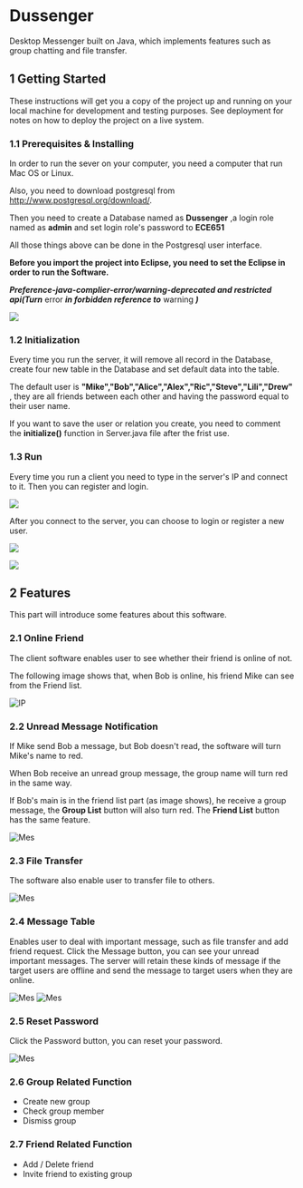 # Dussenger

Desktop Messenger built on Java, which implements features such as group chatting and file transfer.

## 1 Getting Started

These instructions will get you a copy of the project up and running on your local machine for development and testing purposes. See deployment for notes on how to deploy the project on a live system.

### 1.1 Prerequisites & Installing
In order to run the sever on your computer, you need a computer that run Mac OS or Linux.

Also, you need to download postgresql from http://www.postgresql.org/download/.

Then you need to create a Database named as **Dussenger** ,a login role named as **admin** and set login role's password to **ECE651**

All those things above can be done in the Postgresql user interface.

**Before you import the project into Eclipse, you need to set the Eclipse in order to run the Software.**

***Preference-java-complier-error/warning-deprecated and restricted api(Turn*** error ***in forbidden reference to*** warning ***)***

![](img/DB_UI.png)

### 1.2 Initialization

Every time you run the server, it will remove all record in the Database, create four new table in the Database and set default data into the table.

The default user is **"Mike","Bob","Alice","Alex","Ric","Steve","Lili","Drew"** , they are all friends between each other and having the password equal to their user name.

If you want to save the user or relation you create, you need to comment the **initialize()** function in Server.java file after the frist use.

### 1.3 Run

Every time you run a client you need to type in the server's IP and connect to it. Then you can register and login.

![](img/IP.png)

After you connect to the server, you can choose to login or register a new user.

![](img/Login.png)

![](img/Register.png)


## 2 Features

This part will introduce some features about this software.


### 2.1 Online Friend

The client software enables user to see whether their friend is online of not.

The following image shows that, when Bob is online, his friend Mike can see from the Friend list.

![IP](img/OnlineFriend.png)

### 2.2 Unread Message Notification
If Mike send Bob a message, but Bob doesn't read, the software will turn Mike's name to red.

When Bob receive an unread group message, the group name will turn red in the same way.

If Bob's main is in the friend list part (as image shows), he receive a group message, the **Group List** button will also turn red. The **Friend List** button has the same feature.

![Mes](img/Unread_Message.png)

### 2.3 File Transfer
The software also enable user to transfer file to others.

![Mes](img/TransferFile.png)

### 2.4 Message Table
Enables user to deal with important message, such as file transfer and add friend request.
Click the Message button, you can see your unread important messages.
The server will retain these kinds of message if the target users are offline and send the message to target users when they are online.

![Mes](img/ReceiveFile.png)
![Mes](img/AddFriendMessage.png)

### 2.5 Reset Password
Click the Password button, you can reset your password.

![Mes](img/ResetPasswd.png)

### 2.6 Group Related Function

* Create new group
* Check group member
* Dismiss group

### 2.7 Friend Related Function

* Add / Delete friend
* Invite friend to existing group